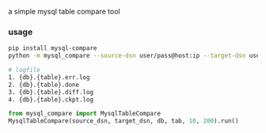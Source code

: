 a simple mysql table compare tool
### usage
```sh
pip install mysql-compare
python -m mysql_compare --source-dsn user/pass@host:ip --target-dsn user/pass@host:ip --database database --table table

# logfile
1. {db}.{table}.err.log
2. {db}.{table}.done
3. {db}.{table}.diff.log
4. {db}.{table}.ckpt.log
```

```py
from mysql_compare import MysqlTableCompare
MysqlTableCompare(source_dsn, target_dsn, db, tab, 10, 200).run()
```